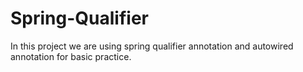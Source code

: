 # Spring-Qualifier
In this project we are using spring qualifier annotation and autowired annotation for basic practice.
